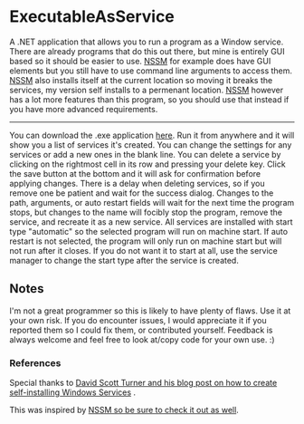# ExecutableAsService
A .NET application that allows you to run a program as a Window service.
There are already programs that do this out there, but mine is entirely GUI based so it should be easier to use.
[NSSM] for example does have GUI elements but you still have to use command line arguments to access them.
[NSSM] also installs itself at the current location so moving it breaks the services, my version self installs to a permenant location.
[NSSM] however has a lot more features than this program, so you should use that instead if you have more advanced requirements.

---

You can download the .exe application [here](https://onedrive.live.com/redir?resid=6E3DD97D6A56D781!11219&authkey=!AHlWuAmrm8Un4Dk&ithint=file%2czip). Run it from anywhere and it will show you a list of services it's created. You can change the settings for any services or add a new ones in the blank line. You can delete a service by clicking on the rightmost cell in its row and pressing your delete key. Click the save button at the bottom and it will ask for confirmation before applying changes. There is a delay when deleting services, so if you remove one be patient and wait for the success dialog. Changes to the path, arguments, or auto restart fields will wait for the next time the program stops, but changes to the name will focibly stop the program, remove the service, and recreate it as a new service. All services are installed with start type "automatic" so the selected program will run on machine start. If auto restart is not selected, the program will only run on machine start but will not run after it closes. If you do not want it to start at all, use the service manager to change the start type after the service is created.

## Notes

I'm not a great programmer so this is likely to have plenty of flaws. Use it at your own risk.
If you do encounter issues, I would appreciate it if you reported them so I could fix them, or contributed yourself.
Feedback is always welcome and feel free to look at/copy code for your own use. :)

### References

Special thanks to [David Scott Turner and his blog post on how to create self-installing Windows Services](http://thedavejay.blogspot.co.uk/2012/04/self-installing-c-windows-service-safe.html?m=1) .

This was inspired by [NSSM so be sure to check it out as well](http://www.nssm.cc/).

[NSSM]: http://www.nssm.cc/
